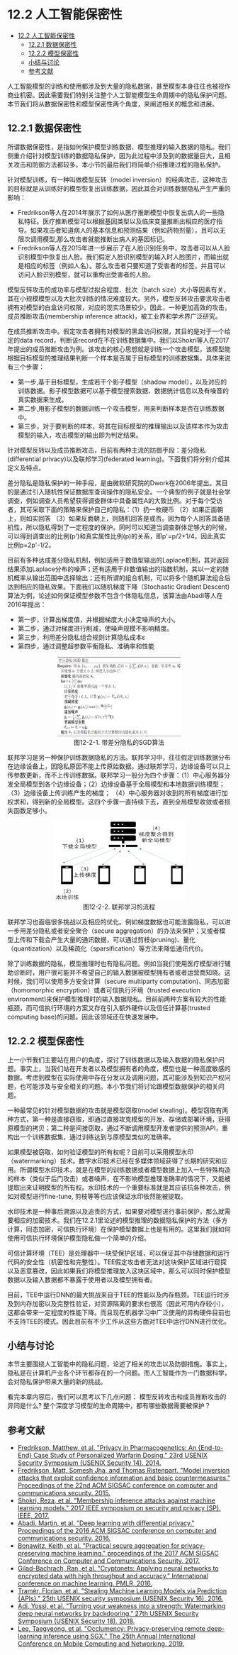 <!--Copyright © Microsoft Corporation. All rights reserved.
  适用于[License](https://github.com/microsoft/AI-System/blob/main/LICENSE)版权许可-->

# 12.2 人工智能保密性

- [12.2 人工智能保密性](#122-人工智能保密性)
  - [12.2.1 数据保密性](#1221-数据保密性)
  - [12.2.2 模型保密性](#1222-模型保密性)
  - [小结与讨论](#小结与讨论)
  - [参考文献](#参考文献)

人工智能模型的训练和使用都涉及到大量的隐私数据，甚至模型本身往往也被视作商业机密。因此需要我们特别关注整个人工智能模型生命周期中的隐私保护问题。本节我们将从数据保密性和模型保密性两个角度，来阐述相关的概念和进展。

## 12.2.1 数据保密性

所谓数据保密性，是指如何保护模型训练数据、模型推理的输入数据的隐私。我们侧重介绍针对模型训练的数据隐私保护，因为此过程中涉及到的数据量巨大，且相关攻击和防御方法都较多。本小节的最后我们将简单介绍推理过程的隐私保护。

针对模型训练，有一种叫做模型反转（model inversion）的经典攻击，这种攻击的目标就是从训练好的模型恢复出训练数据，因此其会对训练数据隐私产生严重的影响：

- Fredrikson等人在2014年展示了如何从医疗推断模型中恢复出病人的一些隐私特征。医疗推断模型可以根据基因类型以及临床变量推断出相应的医疗指导。如果攻击者知道病人的基本信息和预测结果（例如药物剂量），且可以无限次调用模型,那么攻击者就能推断出病人的基因标记。
- Fredrikson等人在2015年进一步展示了在人脸识别任务中，攻击者可以从人脸识别模型中恢复出人脸。我们假定人脸识别模型的输入时人脸图片，而输出就是相应的标签（例如人名）。那么攻击者只要知道了受害者的标签，并且可以访问人脸识别模型，就可以重构出受害者的人脸。

模型反转攻击的成功率与模型过拟合程度、批次（batch size）大小等因素有关，其在小规模模型以及大批次训练的情况难度较大。另外，模型反转攻击要求攻击者拥有对模型的白盒访问权限，对应的现实场景较少。因此，一种更加高效的攻击，成员推断攻击(membership inference attack)，被工业界和学术界广泛研究。

在成员推断攻击中。假定攻击者拥有对模型的黑盒访问权限，其目的是对于一个给定的data record，判断该record在不在训练数据集中。我们以Shokri等人在2017年提出的成员推断攻击为例。该攻击的核心思想就是训练一个攻击模型，该模型能根据目标模型的推理结果判断一个样本是否属于目标模型的训练数据集。具体来说有三个步骤：

- 第一步,基于目标模型，生成若干个影子模型（shadow model），以及对应的训练数据。影子模型数据可以基于模型搜索数据、数据统计信息以及有噪音的真实数据来生成。
- 第二步,用影子模型的数据训练一个攻击模型，用来判断样本是否在训练数据中。
- 第三步，对于要判断的样本，将其在目标模型的推理输出以及该样本作为攻击模型的输入，攻击模型的输出即为判定结果。

针对模型反转以及成员推断攻击，目前有两种主流的防御手段：差分隐私(differential privacy)以及联邦学习(federated learning)。下面我们将分别介绍其定义及特点。

差分隐私是隐私保护的一种手段，是由微软研究院的Dwork在2006年提出。其目的是通过引入随机性保证数据库查询操作的隐私安全。一个典型的例子就是社会学调查，例如调查人员希望获得调查群体中具备属性A的大致比例。对于每个受访者，其可采取下面的策略来保护自己的隐私：（1）扔一枚硬币 （2）如果正面朝上，则如实回答 （3）如果反面朝上，则随机回答是或否。因为每个人回答具备随机性，所以隐私得到了一定程度的保护。同时可以知道当调查群体足够大的时候，可以得到调查出的比例(p')和真实属性比例(p)的关系，即p'=p/2+1/4，因此真实比例p=2p'-1/2。

目前有多种达成差分隐私机制，例如适用于数值型输出的Laplace机制，其对返回结果添加Laplace分布的噪声；还有适用于非数值输出的指数机制，其以一定的随机概率从输出范围中选择输出；还有所谓的组合机制，可以将多个随机算法组合后达到相应的隐私效果。下面我们以随机梯度下降（Stochastic Gradient Descent)算法为例，论述如何保证模型参数不包含个体隐私信息，该算法由Abadi等人在2016年提出：

- 第一步，计算出梯度值，并根据梯度大小决定噪声的大小。
- 第二步，通过对梯度进行削减，使噪声规模不影响精度。
- 第三步，利用差分隐私组合规则计算隐私成本ε
- 第四步，通过调整超参数平衡隐私、准确率和性能

<center> <img src="./img/2/12-2-1-dif.png" width="280" height="180" /></center>
<center>图12-2-1. 带差分隐私的SGD算法</center>

联邦学习是另一种保护训练数据隐私的方法。联邦学习中，往往假定训练数据分布在边缘设备上，因隐私原因不能上传原始数据。通过联邦学习，边缘设备可以只上传参数更新，而不上传训练数据。联邦学习一般分为四个步骤：（1）中心服务器分发全局模型到各个边缘设备；（2）边缘设备基于全局模型和本地数据训练模型； （3）边缘设备上传训练产生的梯度； （4）中心服务器对收到的所有梯度进行加权求和，得到新的全局模型。这四个步骤一直持续下去，直到全局模型收敛或者损失函数足够小。

<center> <img src="./img/2/12-2-2-fed.png" width="300" height="180" /></center>
<center>图12-2-2. 联邦学习的流程</center>

联邦学习也面临很多挑战以及相应的优化。例如梯度数据也可能泄露隐私，可以进一步用差分隐私或者安全聚合（secure aggregation）的办法来保护；又或者模型上传和下载会产生大量的通讯数据，可以通过剪枝(pruning)、量化（quantization）以及稀疏化（sparsification）等方法来降低通讯代价。

除了训练数据的隐私，模型推理时也有隐私问题。例如当我们使用医疗模型进行辅助诊断时，用户很可能并不希望自己的输入数据被模型拥有者或者运营商知晓。这时候，我们可以使用多方安全计算（secure multiparty computation)、同态加密（homomorphic encryption）或者可信执行环境（trusted execution environment)来保护模型推理时的输入数据隐私。目前前两种方案有较大的性能瓶颈，而可信执行环境的方案又存在引入额外硬件以及信任计算基(trusted computing base)的问题。因此该领域还在快速发展中。


## 12.2.2 模型保密性

上一小节我们主要站在用户的角度，探讨了训练数据以及输入数据的隐私保护问题。事实上，当我们站在开发者以及模型拥有者的角度，模型也是一种高度敏感的数据。考虑到模型在实际使用中存在分发以及调用问题，其可能涉及到知识产权问题，也可能涉及与安全相关的问题。本小节我们将讨论跟模型数据保护的相关问题。

一种最常见的针对模型数据的攻击就是模型窃取(model stealing)。模型窃取有两种方式，第一种是直接窃取，即通过直接攻克模型的开发、存储或部署环境，获得原模型的拷贝；第二种是间接窃取，通过不断调用模型开发者提供的预测API，重构出一个训练数据集，通过训练达到与原模型类似的准确率。

如果模型被窃取，如何验证模型的所有权呢？目前可以采用模型水印（watermarking）技术。数字水印技术已经在多媒体领域获得了长期的研究和应用。所谓模型水印技术，就是在模型的训练数据或者模型数据上加入一些特殊构造的样本（类似于后门攻击）或者噪声，在不影响模型推理准确率的情况下，又能被提取出来证明模型的所有权。水印技术的一个重要标准就是其应该抗各种攻击，例如对模型进行fine-tune, 剪枝等等也应该保证水印依然能被提取。

水印技术是一种事后溯源以及追责的方式，如果要对模型进行事前保护，那么就需要相应的加密技术。我们在12.2.1里论述的模型推理的数据隐私保护的方法（多方计算，同态加密，可信执行环境）在保护模型数据上也是有用的。这里我们就如何使用可信执行环境保护模型隐私做一个简单的介绍。

可信计算环境（TEE）是处理器中一块受保护区域，可以保证其中存储数据和运行代码的安全性（机密性和完整性）。TEE假定攻击者无法对这块保护区域进行窥探以及恶意篡改，因此如果我们将模型推理放入这块区域中，那么可以同时保护模型数据以及输入数据都不暴露于使用者以及模型拥有者。

目前，TEE中运行DNN的最大挑战来自于TEE的性能以及内存瓶颈。TEE运行时涉及到内存加密以及完整性验证，对资源隔离的要求也很高（因此可用内存较小），这都会带来一定程度的性能下降。而且现在机器学习中广泛使用的异构硬件目前也不支持TEE的模式。因此目前有不少工作从这些方面对TEE中运行DNN进行优化。


## 小结与讨论

本节主要围绕人工智能中的隐私问题，论述了相关的攻击以及防御措施。事实上，隐私是在计算机产业各个环节都存在的一个问题。而人工智能作为一门数据科学，会对隐私保护带来大量的新的挑战。

看完本章内容后，我们可以思考以下几点问题：
模型反转攻击和成员推断攻击的异同是什么?
整个深度学习模型的生命周期中，都有哪些数据需要被保护？

## 参考文献 

- [Fredrikson, Matthew, et al. "Privacy in Pharmacogenetics: An {End-to-End} Case Study of Personalized Warfarin Dosing." 23rd USENIX Security Symposium (USENIX Security 14). 2014.](https://www.usenix.org/system/files/conference/usenixsecurity14/sec14-paper-fredrikson-privacy.pdf)
- [Fredrikson, Matt, Somesh Jha, and Thomas Ristenpart. "Model inversion attacks that exploit confidence information and basic countermeasures." Proceedings of the 22nd ACM SIGSAC conference on computer and communications security. 2015.](https://dl.acm.org/doi/pdf/10.1145/2810103.2813677)
- [Shokri, Reza, et al. "Membership inference attacks against machine learning models." 2017 IEEE symposium on security and privacy (SP). IEEE, 2017.](https://arxiv.org/pdf/1610.05820)
- [Abadi, Martin, et al. "Deep learning with differential privacy." Proceedings of the 2016 ACM SIGSAC conference on computer and communications security. 2016.](https://dl.acm.org/doi/pdf/10.1145/2976749.2978318)
- [Bonawitz, Keith, et al. "Practical secure aggregation for privacy-preserving machine learning." proceedings of the 2017 ACM SIGSAC Conference on Computer and Communications Security. 2017.](https://dl.acm.org/doi/pdf/10.1145/3133956.3133982)
- [Gilad-Bachrach, Ran, et al. "Cryptonets: Applying neural networks to encrypted data with high throughput and accuracy." International conference on machine learning. PMLR, 2016.](http://proceedings.mlr.press/v48/gilad-bachrach16.pdf)
- [Tramèr, Florian, et al. "Stealing Machine Learning Models via Prediction {APIs}." 25th USENIX security symposium (USENIX Security 16). 2016.](https://www.usenix.org/system/files/conference/usenixsecurity16/sec16_paper_tramer.pdf)
- [Adi, Yossi, et al. "Turning your weakness into a strength: Watermarking deep neural networks by backdooring." 27th USENIX Security Symposium (USENIX Security 18). 2018.](https://www.usenix.org/system/files/conference/usenixsecurity18/sec18-adi.pdf) 
- [Lee, Taegyeong, et al. "Occlumency: Privacy-preserving remote deep-learning inference using SGX." The 25th Annual International Conference on Mobile Computing and Networking. 2019.](https://dl.acm.org/doi/pdf/10.1145/3300061.3345447)